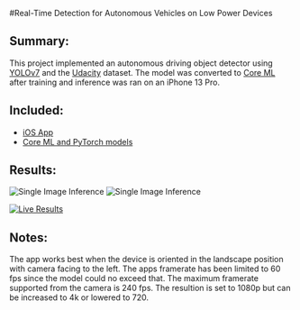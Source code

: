 #Real-Time Detection for Autonomous Vehicles on Low Power Devices 

## Summary:
This project implemented an autonomous driving object detector using [YOLOv7](https://github.com/WongKinYiu/yolov7) and the [Udacity](https://public.roboflow.com/object-detection/self-driving-car) dataset. The model was converted to [Core ML](https://developer.apple.com/documentation/coreml) after training and inference was ran on an iPhone 13 Pro.

## Included:
  - [iOS App](app)
  - [Core ML and PyTorch models](models)

## Results:
![Single Image Inference](documentation/images/test1.PNG "Single Image Inference")
![Single Image Inference](documentation/images/test2.PNG "Single Image Inference")

[![Live Results](https://res.cloudinary.com/marcomontalbano/image/upload/v1670026267/video_to_markdown/images/google-drive--10a2BTmvDLUOKnZi87EzzWlVNz52qLRwm-c05b58ac6eb4c4700831b2b3070cd403.jpg)](https://drive.google.com/file/d/10a2BTmvDLUOKnZi87EzzWlVNz52qLRwm/view?usp=share_link "Live Results")

## Notes:
The app works best when the device is oriented in the landscape position with camera facing to the left. The apps framerate has been limited to 60 fps since the model could no exceed that. The maximum framerate supported from the camera is 240 fps. The resultion is set to 1080p but can be increased to 4k or lowered to 720.
